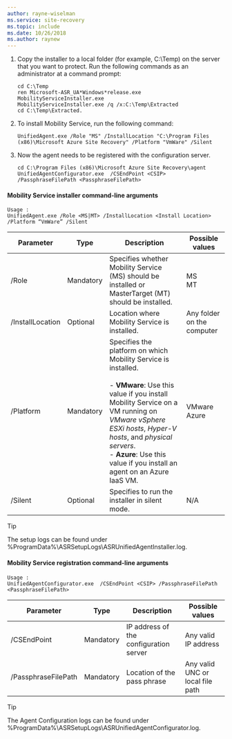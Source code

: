```yaml
---
author: rayne-wiselman
ms.service: site-recovery
ms.topic: include
ms.date: 10/26/2018
ms.author: raynew
---
```

1. Copy the installer to a local folder (for example, C:\Temp) on the server that you want to protect. Run the following commands as an administrator at a command prompt:

   ```
   cd C:\Temp
   ren Microsoft-ASR_UA*Windows*release.exe MobilityServiceInstaller.exe
   MobilityServiceInstaller.exe /q /x:C:\Temp\Extracted
   cd C:\Temp\Extracted.
   ```
2. To install Mobility Service, run the following command:

   ```
   UnifiedAgent.exe /Role "MS" /InstallLocation "C:\Program Files (x86)\Microsoft Azure Site Recovery" /Platform "VmWare" /Silent
   ```
3. Now the agent needs to be registered with the configuration server.

   ```
   cd C:\Program Files (x86)\Microsoft Azure Site Recovery\agent
   UnifiedAgentConfigurator.exe  /CSEndPoint <CSIP> /PassphraseFilePath <PassphraseFilePath>
   ```

#### Mobility Service installer command-line arguments

```
Usage :
UnifiedAgent.exe /Role <MS|MT> /InstallLocation <Install Location> /Platform “VmWare” /Silent
```

| Parameter|Type|Description|Possible values|
|-|-|-|-|
|/Role|Mandatory|Specifies whether Mobility Service (MS) should be installed or MasterTarget (MT) should be installed.|MS </br> MT|
|/InstallLocation|Optional|Location where Mobility Service is installed.|Any folder on the computer|
|/Platform|Mandatory|Specifies the platform on which Mobility Service is installed. </br> </br>- **VMware**: Use this value if you install Mobility Service on a VM running on *VMware vSphere ESXi hosts*, *Hyper-V hosts*, and *physical servers*. </br> - **Azure**: Use this value if you install an agent on an Azure IaaS VM. | VMware </br> Azure|
|/Silent|Optional|Specifies to run the installer in silent mode.| N/A|

>[!TIP]
> The setup logs can be found under %ProgramData%\ASRSetupLogs\ASRUnifiedAgentInstaller.log.

#### Mobility Service registration command-line arguments

```
Usage :
UnifiedAgentConfigurator.exe  /CSEndPoint <CSIP> /PassphraseFilePath <PassphraseFilePath>
```

  | Parameter|Type|Description|Possible values|
  |-|-|-|-|
  |/CSEndPoint |Mandatory|IP address of the configuration server| Any valid IP address|
  |/PassphraseFilePath|Mandatory|Location of the pass phrase |Any valid UNC or local file path|


>[!TIP]
> The Agent Configuration logs can be found under %ProgramData%\ASRSetupLogs\ASRUnifiedAgentConfigurator.log.
